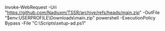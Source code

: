 Invoke-WebRequest -Uri "https://github.com/Nadiuxm/TSSR/archive/refs/heads/main.zip" -OutFile "$env:USERPROFILE\Downloads\main.zip"
powershell -ExecutionPolicy Bypass -File "C:\Scripts\setup-ad.ps1"
